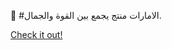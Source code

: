 🎉 #الامارات منتج يجمع بين القوة والجمال.

[Check it out!](https://www.facebook.com/share/17TW2PL6Tj/)